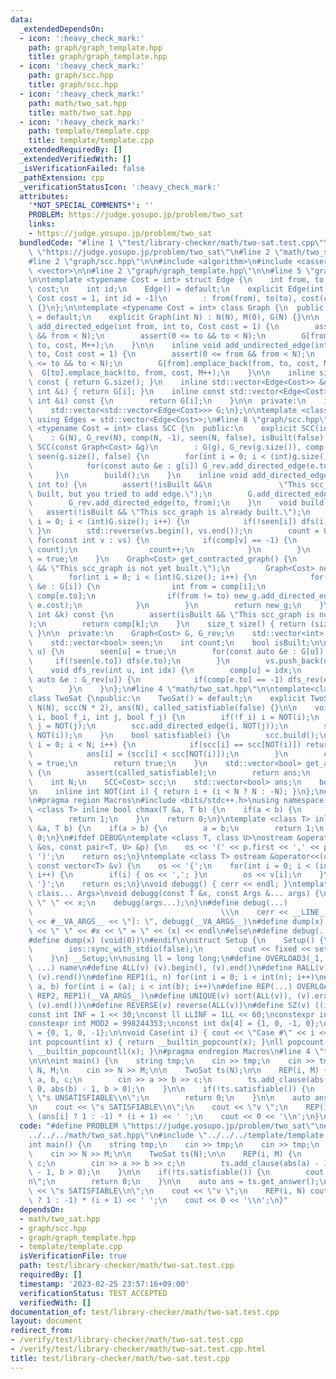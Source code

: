 ```yaml
---
data:
  _extendedDependsOn:
  - icon: ':heavy_check_mark:'
    path: graph/graph_template.hpp
    title: graph/graph_template.hpp
  - icon: ':heavy_check_mark:'
    path: graph/scc.hpp
    title: graph/scc.hpp
  - icon: ':heavy_check_mark:'
    path: math/two_sat.hpp
    title: math/two_sat.hpp
  - icon: ':heavy_check_mark:'
    path: template/template.cpp
    title: template/template.cpp
  _extendedRequiredBy: []
  _extendedVerifiedWith: []
  _isVerificationFailed: false
  _pathExtension: cpp
  _verificationStatusIcon: ':heavy_check_mark:'
  attributes:
    '*NOT_SPECIAL_COMMENTS*': ''
    PROBLEM: https://judge.yosupo.jp/problem/two_sat
    links:
    - https://judge.yosupo.jp/problem/two_sat
  bundledCode: "#line 1 \"test/library-checker/math/two-sat.test.cpp\"\n#define PROBLEM\
    \ \"https://judge.yosupo.jp/problem/two_sat\"\n#line 2 \"math/two_sat.hpp\"\n\n\
    #line 2 \"graph/scc.hpp\"\n\n#include <algorithm>\n#include <cassert>\n#include\
    \ <vector>\n\n#line 2 \"graph/graph_template.hpp\"\n\n#line 5 \"graph/graph_template.hpp\"\
    \n\ntemplate <typename Cost = int> struct Edge {\n    int from, to;\n    Cost\
    \ cost;\n    int id;\n    Edge() = default;\n    explicit Edge(int from, int to,\
    \ Cost cost = 1, int id = -1)\n        : from(from), to(to), cost(cost), id(id)\
    \ {}\n};\n\ntemplate <typename Cost = int> class Graph {\n  public:\n    Graph()\
    \ = default;\n    explicit Graph(int N) : N(N), M(0), G(N) {}\n\n    inline void\
    \ add_directed_edge(int from, int to, Cost cost = 1) {\n        assert(0 <= from\
    \ && from < N);\n        assert(0 <= to && to < N);\n        G[from].emplace_back(from,\
    \ to, cost, M++);\n    }\n\n    inline void add_undirected_edge(int from, int\
    \ to, Cost cost = 1) {\n        assert(0 <= from && from < N);\n        assert(0\
    \ <= to && to < N);\n        G[from].emplace_back(from, to, cost, M);\n      \
    \  G[to].emplace_back(to, from, cost, M++);\n    }\n\n    inline size_t size()\
    \ const { return G.size(); }\n    inline std::vector<Edge<Cost>> &operator[](const\
    \ int &i) { return G[i]; }\n    inline const std::vector<Edge<Cost>> &operator[](const\
    \ int &i) const {\n        return G[i];\n    }\n\n  private:\n    int N, M;\n\
    \    std::vector<std::vector<Edge<Cost>>> G;\n};\n\ntemplate <class Cost = int>\
    \ using Edges = std::vector<Edge<Cost>>;\n#line 8 \"graph/scc.hpp\"\n\ntemplate\
    \ <typename Cost = int> class SCC {\n  public:\n    explicit SCC(int N)\n    \
    \    : G(N), G_rev(N), comp(N, -1), seen(N, false), isBuilt(false) {}\n    explicit\
    \ SCC(const Graph<Cost> &g)\n        : G(g), G_rev(g.size()), comp(g.size(), -1),\
    \ seen(g.size(), false) {\n        for(int i = 0; i < (int)g.size(); i++) {\n\
    \            for(const auto &e : g[i]) G_rev.add_directed_edge(e.to, i);\n   \
    \     }\n        build();\n    }\n    inline void add_directed_edge(int from,\
    \ int to) {\n        assert(!isBuilt &&\n               \"This scc_graph is already\
    \ built, but you tried to add edge.\");\n        G.add_directed_edge(from, to);\n\
    \        G_rev.add_directed_edge(to, from);\n    }\n    void build() {\n     \
    \   assert(!isBuilt && \"This scc_graph is already built.\");\n        for(int\
    \ i = 0; i < (int)G.size(); i++) {\n            if(!seen[i]) dfs(i);\n       \
    \ }\n        std::reverse(vs.begin(), vs.end());\n        count = 0;\n       \
    \ for(const int v : vs) {\n            if(comp[v] == -1) {\n                dfs_rev(v,\
    \ count);\n                count++;\n            }\n        }\n        isBuilt\
    \ = true;\n    }\n    Graph<Cost> get_contracted_graph() {\n        assert(isBuilt\
    \ && \"This scc_graph is not yet built.\");\n        Graph<Cost> new_g(count);\n\
    \        for(int i = 0; i < (int)G.size(); i++) {\n            for(const auto\
    \ &e : G[i]) {\n                int from = comp[i];\n                int to =\
    \ comp[e.to];\n                if(from != to) new_g.add_directed_edge(from, to,\
    \ e.cost);\n            }\n        }\n        return new_g;\n    }\n    int operator[](const\
    \ int &k) const {\n        assert(isBuilt && \"This scc_graph is not yet built.\"\
    );\n        return comp[k];\n    }\n    size_t size() { return (size_t)count;\
    \ }\n\n  private:\n    Graph<Cost> G, G_rev;\n    std::vector<int> vs, comp;\n\
    \    std::vector<bool> seen;\n    int count;\n    bool isBuilt;\n\n    void dfs(int\
    \ u) {\n        seen[u] = true;\n        for(const auto &e : G[u]) {\n       \
    \     if(!seen[e.to]) dfs(e.to);\n        }\n        vs.push_back(u);\n    }\n\
    \    void dfs_rev(int u, int idx) {\n        comp[u] = idx;\n        for(const\
    \ auto &e : G_rev[u]) {\n            if(comp[e.to] == -1) dfs_rev(e.to, idx);\n\
    \        }\n    }\n};\n#line 4 \"math/two_sat.hpp\"\n\ntemplate<class Cost = int>\n\
    class TwoSat {\npublic:\n    TwoSat() = default;\n    explicit TwoSat(int N):\
    \ N(N), scc(N * 2), ans(N), called_satisfiable(false) {}\n\n    void add_clause(int\
    \ i, bool f_i, int j, bool f_j) {\n        if(!f_i) i = NOT(i);\n        if(!f_j)\
    \ j = NOT(j);\n        scc.add_directed_edge(i, NOT(j));\n        scc.add_directed_edge(j,\
    \ NOT(i));\n    }\n    bool satisfiable() {\n        scc.build();\n        for(int\
    \ i = 0; i < N; i++) {\n            if(scc[i] == scc[NOT(i)]) return false;\n\
    \            ans[i] = (scc[i] < scc[NOT(i)]);\n        }\n        called_satisfiable\
    \ = true;\n        return true;\n    }\n    std::vector<bool> get_answer() const\
    \ {\n        assert(called_satisfiable);\n        return ans;\n    }\n\nprivate:\n\
    \    int N;\n    SCC<Cost> scc;\n    std::vector<bool> ans;\n    bool called_satisfiable;\n\
    \n    inline int NOT(int i) { return i + (i < N ? N : -N); }\n};\n#line 1 \"template/template.cpp\"\
    \n#pragma region Macros\n#include <bits/stdc++.h>\nusing namespace std;\ntemplate\
    \ <class T> inline bool chmax(T &a, T b) {\n    if(a < b) {\n        a = b;\n\
    \        return 1;\n    }\n    return 0;\n}\ntemplate <class T> inline bool chmin(T\
    \ &a, T b) {\n    if(a > b) {\n        a = b;\n        return 1;\n    }\n    return\
    \ 0;\n}\n#ifdef DEBUG\ntemplate <class T, class U>\nostream &operator<<(ostream\
    \ &os, const pair<T, U> &p) {\n    os << '(' << p.first << ',' << p.second <<\
    \ ')';\n    return os;\n}\ntemplate <class T> ostream &operator<<(ostream &os,\
    \ const vector<T> &v) {\n    os << '{';\n    for(int i = 0; i < (int)v.size();\
    \ i++) {\n        if(i) { os << ','; }\n        os << v[i];\n    }\n    os <<\
    \ '}';\n    return os;\n}\nvoid debugg() { cerr << endl; }\ntemplate <class T,\
    \ class... Args>\nvoid debugg(const T &x, const Args &... args) {\n    cerr <<\
    \ \" \" << x;\n    debugg(args...);\n}\n#define debug(...)                   \
    \                                          \\\n    cerr << __LINE__ << \" [\"\
    \ << #__VA_ARGS__ << \"]: \", debugg(__VA_ARGS__)\n#define dump(x) cerr << __LINE__\
    \ << \" \" << #x << \" = \" << (x) << endl\n#else\n#define debug(...) (void(0))\n\
    #define dump(x) (void(0))\n#endif\n\nstruct Setup {\n    Setup() {\n        cin.tie(0);\n\
    \        ios::sync_with_stdio(false);\n        cout << fixed << setprecision(15);\n\
    \    }\n} __Setup;\n\nusing ll = long long;\n#define OVERLOAD3(_1, _2, _3, name,\
    \ ...) name\n#define ALL(v) (v).begin(), (v).end()\n#define RALL(v) (v).rbegin(),\
    \ (v).rend()\n#define REP1(i, n) for(int i = 0; i < int(n); i++)\n#define REP2(i,\
    \ a, b) for(int i = (a); i < int(b); i++)\n#define REP(...) OVERLOAD3(__VA_ARGS__,\
    \ REP2, REP1)(__VA_ARGS__)\n#define UNIQUE(v) sort(ALL(v)), (v).erase(unique(ALL(v)),\
    \ (v).end())\n#define REVERSE(v) reverse(ALL(v))\n#define SZ(v) ((int)(v).size())\n\
    const int INF = 1 << 30;\nconst ll LLINF = 1LL << 60;\nconstexpr int MOD = 1000000007;\n\
    constexpr int MOD2 = 998244353;\nconst int dx[4] = {1, 0, -1, 0};\nconst int dy[4]\
    \ = {0, 1, 0, -1};\n\nvoid Case(int i) { cout << \"Case #\" << i << \": \"; }\n\
    int popcount(int x) { return __builtin_popcount(x); }\nll popcount(ll x) { return\
    \ __builtin_popcountll(x); }\n#pragma endregion Macros\n#line 4 \"test/library-checker/math/two-sat.test.cpp\"\
    \n\n\nint main() {\n    string tmp;\n    cin >> tmp;\n    cin >> tmp;\n    int\
    \ N, M;\n    cin >> N >> M;\n\n    TwoSat ts(N);\n\n    REP(i, M) {\n        int\
    \ a, b, c;\n        cin >> a >> b >> c;\n        ts.add_clause(abs(a) - 1, a >\
    \ 0, abs(b) - 1, b > 0);\n    }\n\n    if(!ts.satisfiable()) {\n        cout <<\
    \ \"s UNSATISFIABLE\\n\";\n        return 0;\n    }\n\n    auto ans = ts.get_answer();\n\
    \n    cout << \"s SATISFIABLE\\n\";\n    cout << \"v \";\n    REP(i, N) cout <<\
    \ (ans[i] ? 1 : -1) * (i + 1) << ' ';\n    cout << 0 << '\\n';\n}\n"
  code: "#define PROBLEM \"https://judge.yosupo.jp/problem/two_sat\"\n#include \"\
    ../../../math/two_sat.hpp\"\n#include \"../../../template/template.cpp\"\n\n\n\
    int main() {\n    string tmp;\n    cin >> tmp;\n    cin >> tmp;\n    int N, M;\n\
    \    cin >> N >> M;\n\n    TwoSat ts(N);\n\n    REP(i, M) {\n        int a, b,\
    \ c;\n        cin >> a >> b >> c;\n        ts.add_clause(abs(a) - 1, a > 0, abs(b)\
    \ - 1, b > 0);\n    }\n\n    if(!ts.satisfiable()) {\n        cout << \"s UNSATISFIABLE\\\
    n\";\n        return 0;\n    }\n\n    auto ans = ts.get_answer();\n\n    cout\
    \ << \"s SATISFIABLE\\n\";\n    cout << \"v \";\n    REP(i, N) cout << (ans[i]\
    \ ? 1 : -1) * (i + 1) << ' ';\n    cout << 0 << '\\n';\n}"
  dependsOn:
  - math/two_sat.hpp
  - graph/scc.hpp
  - graph/graph_template.hpp
  - template/template.cpp
  isVerificationFile: true
  path: test/library-checker/math/two-sat.test.cpp
  requiredBy: []
  timestamp: '2023-02-25 23:57:16+09:00'
  verificationStatus: TEST_ACCEPTED
  verifiedWith: []
documentation_of: test/library-checker/math/two-sat.test.cpp
layout: document
redirect_from:
- /verify/test/library-checker/math/two-sat.test.cpp
- /verify/test/library-checker/math/two-sat.test.cpp.html
title: test/library-checker/math/two-sat.test.cpp
---
```

